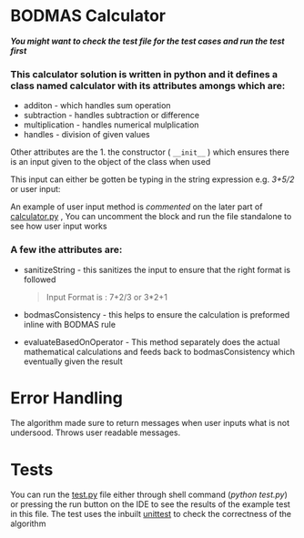 # BODMAS Calculator

  _**You might want to check the test file for the test cases and run the test first**_


### This calculator solution is written in python and it defines a class named __calculator__ with its attributes amongs which are:


- additon - which handles sum operation
- subtraction - handles subtraction or difference
- multiplication - handles numerical mulplication
- handles - division of given values

Other attributes are the 1. the constructor ( `__init__` ) which ensures there is an input given to the object of the class when used

This input can either be gotten be typing in the string expression e.g.  *3+5/2* or user input:

An example of user input method is *commented*  on the later part of [calculator.py](./calculator.py) , You can uncomment the block and run the file standalone to see how user input works

### A few ithe attributes are:
* sanitizeString - this sanitizes the input to ensure that the right format is followed
    > Input Format is : 
    7+2/3  or   3*2+1

* bodmasConsistency - this helps to ensure the calculation is preformed inline with  BODMAS rule
* evaluateBasedOnOperator - This method separately does the actual mathematical calculations and feeds back to bodmasConsistency which eventually given the result

# Error Handling

The algorithm made sure to return messages when user inputs what is not undersood. Throws user readable messages.

# Tests

You can run the [test.py](./test.py) file either through shell command (_python test.py_) or pressing the run button on the IDE to see the results of the example test in this file. The test uses the inbuilt [unittest](https://docs.python.org/3/library/unittest.html) to check the correctness of the algorithm
